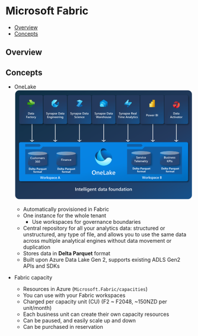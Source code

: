 # Microsoft Fabric

- [Overview](#overview)
- [Concepts](#concepts)


## Overview


## Concepts

- OneLake
  ![OneLake](./images/microsoft_fabric-onelake.png)

  - Automatically provisioned in Fabric
  - One instance for the whole tenant
    - Use workspaces for governance boundaries
  - Central repository for all your analytics data: structured or unstructured, any type of file, and allows you to use the same data across multiple analytical engines without data movement or duplication
  - Stores data in **Delta Parquet** format
  - Built upon Azure Data Lake Gen 2, supports existing ADLS Gen2 APIs and SDKs

- Fabric capacity
  - Resources in Azure (`Microsoft.Fabric/capacities`)
  - You can use with your Fabric workspaces
  - Charged per capacity unit (CU) (F2 ~ F2048, ~150NZD per unit/month)
  - Each business unit can create their own capacity resources
  - Can be paused, and easily scale up and down
  - Can be purchased in reservation
